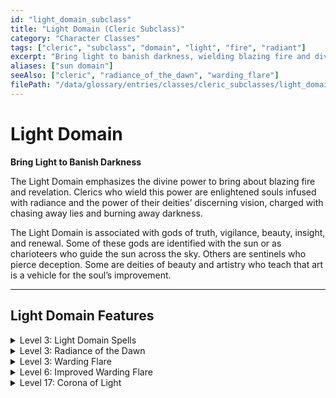 ```yaml
---
id: "light_domain_subclass"
title: "Light Domain (Cleric Subclass)"
category: "Character Classes"
tags: ["cleric", "subclass", "domain", "light", "fire", "radiant"]
excerpt: "Bring light to banish darkness, wielding blazing fire and divine revelation."
aliases: ["sun domain"]
seeAlso: ["cleric", "radiance_of_the_dawn", "warding_flare"]
filePath: "/data/glossary/entries/classes/cleric_subclasses/light_domain.md"
---
```

# Light Domain

**Bring Light to Banish Darkness**

The Light Domain emphasizes the divine power to bring about blazing fire and revelation. Clerics who wield this power are enlightened souls infused with radiance and the power of their deities’ discerning vision, charged with chasing away lies and burning away darkness.

The Light Domain is associated with gods of truth, vigilance, beauty, insight, and renewal. Some of these gods are identified with the sun or as charioteers who guide the sun across the sky. Others are sentinels who pierce deception. Some are deities of beauty and artistry who teach that art is a vehicle for the soul’s improvement.

---
## Light Domain Features

<details id="light-level-3-domain-spells">
  <summary>Level 3: Light Domain Spells</summary>
  <div>
    <p>Your connection to this divine domain ensures you always have certain <span data-term-id="spells_chapter" class="glossary-term-link-from-markdown">spells</span> ready. When you reach a Cleric level specified in the Light Domain Spells table, you thereafter always have the listed <span data-term-id="spells_chapter" class="glossary-term-link-from-markdown">spells</span> prepared.</p>
    <h4>Light Domain Spells</h4>
    <table>
      <thead>
        <tr>
          <th>Cleric Level</th>
          <th>Prepared Spells</th>
        </tr>
      </thead>
      <tbody>
        <tr>
          <td>3</td>
          <td>Burning Hands, Faerie Fire, Scorching Ray, See Invisibility</td>
        </tr>
        <tr>
          <td>5</td>
          <td>Daylight, Fireball</td>
        </tr>
        <tr>
          <td>7</td>
          <td>Arcane Eye, Wall of Fire</td>
        </tr>
        <tr>
          <td>9</td>
          <td>Flame Strike, Scrying</td>
        </tr>
      </tbody>
    </table>
  </div>
</details>

<details id="light-level-3-radiance-of-the-dawn">
  <summary>Level 3: Radiance of the Dawn</summary>
  <div>
    <p>As a <span data-term-id="magic_action" class="glossary-term-link-from-markdown">Magic action</span>, you present your Holy Symbol and expend a use of your <span data-term-id="channel_divinity_feature" class="glossary-term-link-from-markdown">Channel Divinity</span> to emit a flash of light in a 30-foot <span data-term-id="emanation_area" class="glossary-term-link-from-markdown">Emanation</span> originating from yourself. Any magical <span data-term-id="darkness" class="glossary-term-link-from-markdown">Darkness</span> in that area is dispelled. Additionally, each creature of your choice in that area must make a Constitution <span data-term-id="saving_throw" class="glossary-term-link-from-markdown">saving throw</span>, taking <span data-term-id="radiant_damage" class="glossary-term-link-from-markdown">Radiant damage</span> equal to 2d10 plus your Cleric level on a failed save or half as much damage on a successful one.</p>
  </div>
</details>

<details id="light-level-3-warding-flare">
  <summary>Level 3: Warding Flare</summary>
  <div>
    <p>When a creature that you can see within 30 feet of yourself makes an <span data-term-id="attack_roll" class="glossary-term-link-from-markdown">attack roll</span>, you can take a <span data-term-id="reaction" class="glossary-term-link-from-markdown">Reaction</span> to impose <span data-term-id="disadvantage" class="glossary-term-link-from-markdown">Disadvantage</span> on the <span data-term-id="attack_roll" class="glossary-term-link-from-markdown">attack roll</span>, causing light to flare before it hits or misses.</p>
    <p>You can use this feature a number of times equal to your Wisdom modifier (minimum of once). You regain all expended uses when you finish a <span data-term-id="long_rest" class="glossary-term-link-from-markdown">Long Rest</span>.</p>
  </div>
</details>

<details id="light-level-6-improved-warding-flare">
  <summary>Level 6: Improved Warding Flare</summary>
  <div>
    <p>You regain all expended uses of your Warding Flare when you finish a <span data-term-id="short_rest" class="glossary-term-link-from-markdown">Short</span> or <span data-term-id="long_rest" class="glossary-term-link-from-markdown">Long Rest</span>.</p>
    <p>In addition, whenever you use Warding Flare, you can give the target of the triggering <span data-term-id="attack_action" class="glossary-term-link-from-markdown">attack</span> a number of <span data-term-id="temporary_hp" class="glossary-term-link-from-markdown">Temporary Hit Points</span> equal to 2d6 plus your Wisdom modifier.</p>
  </div>
</details>

<details id="light-level-17-corona-of-light">
  <summary>Level 17: Corona of Light</summary>
  <div>
    <p>As a <span data-term-id="magic_action" class="glossary-term-link-from-markdown">Magic action</span>, you cause yourself to emit an aura of sunlight that lasts for 1 minute or until you dismiss it (no <span data-term-id="action" class="glossary-term-link-from-markdown">action</span> required). You emit <span data-term-id="bright_light" class="glossary-term-link-from-markdown">Bright Light</span> in a 60-foot radius and <span data-term-id="dim_light" class="glossary-term-link-from-markdown">Dim Light</span> for an additional 30 feet. Your enemies in the <span data-term-id="bright_light" class="glossary-term-link-from-markdown">Bright Light</span> have <span data-term-id="disadvantage" class="glossary-term-link-from-markdown">Disadvantage</span> on <span data-term-id="saving_throw" class="glossary-term-link-from-markdown">saving throws</span> against your Radiance of the Dawn and any <span data-term-id="spells_chapter" class="glossary-term-link-from-markdown">spell</span> that deals Fire or Radiant damage.</p>
    <p>You can use this feature a number of times equal to your Wisdom modifier (minimum of once), and you regain all expended uses when you finish a <span data-term-id="long_rest" class="glossary-term-link-from-markdown">Long Rest</span>.</p>
  </div>
</details>